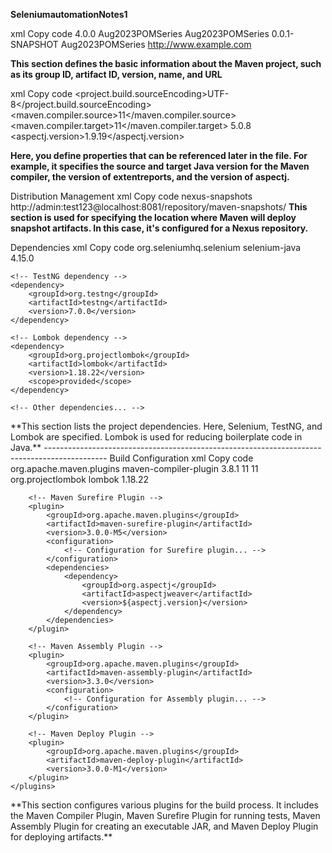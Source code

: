 **SeleniumautomationNotes1**

xml
Copy code
<project xmlns="http://maven.apache.org/POM/4.0.0"
         xmlns:xsi="http://www.w3.org/2001/XMLSchema-instance"
         xsi:schemaLocation="http://maven.apache.org/POM/4.0.0 http://maven.apache.org/xsd/maven-4.0.0.xsd">
    <modelVersion>4.0.0</modelVersion>
    <groupId>Aug2023POMSeries</groupId>
    <artifactId>Aug2023POMSeries</artifactId>
    <version>0.0.1-SNAPSHOT</version>
    <name>Aug2023POMSeries</name>
    <url>http://www.example.com</url>
   
**This section defines the basic information about the Maven project, such as its group ID, artifact ID, version, name, and URL**

xml
Copy code
<properties>
    <project.build.sourceEncoding>UTF-8</project.build.sourceEncoding>
    <maven.compiler.source>11</maven.compiler.source>
    <maven.compiler.target>11</maven.compiler.target>
    <extentreports-version>5.0.8</extentreports-version>
    <aspectj.version>1.9.19</aspectj.version>
</properties>

**Here, you define properties that can be referenced later in the file. For example, it specifies the source and target Java version for the Maven compiler, the version of extentreports, and the version of aspectj.**

Distribution Management
xml
Copy code
<distributionManagement>
    <snapshotRepository>
        <id>nexus-snapshots</id>
        <url>http://admin:test123@localhost:8081/repository/maven-snapshots/</url>
    </snapshotRepository>
</distributionManagement>
**This section is used for specifying the location where Maven will deploy snapshot artifacts. In this case, it's configured for a Nexus repository.**

Dependencies
xml
Copy code
<dependencies>
    <!-- Selenium dependency -->
    <dependency>
        <groupId>org.seleniumhq.selenium</groupId>
        <artifactId>selenium-java</artifactId>
        <version>4.15.0</version>
    </dependency>
    
    
    <!-- TestNG dependency -->
    <dependency>
        <groupId>org.testng</groupId>
        <artifactId>testng</artifactId>
        <version>7.0.0</version>
    </dependency>
    
    <!-- Lombok dependency -->
    <dependency>
        <groupId>org.projectlombok</groupId>
        <artifactId>lombok</artifactId>
        <version>1.18.22</version>
        <scope>provided</scope>
    </dependency>
    
    <!-- Other dependencies... -->

</dependencies>
**This section lists the project dependencies. Here, Selenium, TestNG, and Lombok are specified. Lombok is used for reducing boilerplate code in Java.**
---------------------------------------------------------------------------------------------
Build Configuration
xml
Copy code
<build>
    <plugins>
        <!-- Maven Compiler Plugin -->
        <plugin>
            <groupId>org.apache.maven.plugins</groupId>
            <artifactId>maven-compiler-plugin</artifactId>
            <version>3.8.1</version>
            <configuration>
                <source>11</source>
                <target>11</target>
                <annotationProcessorPaths>
                    <path>
                        <groupId>org.projectlombok</groupId>
                        <artifactId>lombok</artifactId>
                        <version>1.18.22</version>
                    </path>
                </annotationProcessorPaths>
            </configuration>
        </plugin>

        <!-- Maven Surefire Plugin -->
        <plugin>
            <groupId>org.apache.maven.plugins</groupId>
            <artifactId>maven-surefire-plugin</artifactId>
            <version>3.0.0-M5</version>
            <configuration>
                <!-- Configuration for Surefire plugin... -->
            </configuration>
            <dependencies>
                <dependency>
                    <groupId>org.aspectj</groupId>
                    <artifactId>aspectjweaver</artifactId>
                    <version>${aspectj.version}</version>
                </dependency>
            </dependencies>
        </plugin>

        <!-- Maven Assembly Plugin -->
        <plugin>
            <groupId>org.apache.maven.plugins</groupId>
            <artifactId>maven-assembly-plugin</artifactId>
            <version>3.3.0</version>
            <configuration>
                <!-- Configuration for Assembly plugin... -->
            </configuration>
        </plugin>

        <!-- Maven Deploy Plugin -->
        <plugin>
            <groupId>org.apache.maven.plugins</groupId>
            <artifactId>maven-deploy-plugin</artifactId>
            <version>3.0.0-M1</version>
        </plugin>
    </plugins>
</build>
**This section configures various plugins for the build process. It includes the Maven Compiler Plugin, Maven Surefire Plugin for running tests, Maven Assembly Plugin for creating an executable JAR, and Maven Deploy Plugin for deploying artifacts.**


